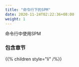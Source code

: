 ```yaml
---
title: "命令行下的SPM"
date: 2020-11-24T02:22:36+08:00
weight: 1
---
```


命令行中使用SPM

### 包含章节

{{% children style="li" /%}}
